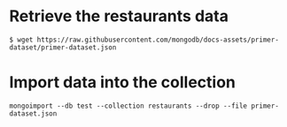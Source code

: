 # Retrieve the restaurants data
```
$ wget https://raw.githubusercontent.com/mongodb/docs-assets/primer-dataset/primer-dataset.json
```

# Import data into the collection
```
mongoimport --db test --collection restaurants --drop --file primer-dataset.json
```

